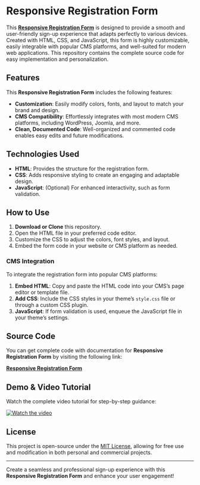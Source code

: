 # Responsive Registration Form

This **<a href="https://jvcodes.com/responsive-registration-form-in-html-and-css/">Responsive Registration Form</a>** is designed to provide a smooth and user-friendly sign-up experience that adapts perfectly to various devices. Created with HTML, CSS, and JavaScript, this form is highly customizable, easily integrable with popular CMS platforms, and well-suited for modern web applications. This repository contains the complete source code for easy implementation and personalization.

## Features

This **Responsive Registration Form** includes the following features:

- **Customization**: Easily modify colors, fonts, and layout to match your brand and design.
- **CMS Compatibility**: Effortlessly integrates with most modern CMS platforms, including WordPress, Joomla, and more.
- **Clean, Documented Code**: Well-organized and commented code enables easy edits and future modifications.

## Technologies Used

- **HTML**: Provides the structure for the registration form.
- **CSS**: Adds responsive styling to create an engaging and adaptable design.
- **JavaScript**: (Optional) For enhanced interactivity, such as form validation.

## How to Use

1. **Download or Clone** this repository.
2. Open the HTML file in your preferred code editor.
3. Customize the CSS to adjust the colors, font styles, and layout.
4. Embed the form code in your website or CMS platform as needed.

### CMS Integration

To integrate the registration form into popular CMS platforms:

1. **Embed HTML**: Copy and paste the HTML code into your CMS’s page editor or template file.
2. **Add CSS**: Include the CSS styles in your theme’s `style.css` file or through a custom CSS plugin.
3. **JavaScript**: If form validation is used, enqueue the JavaScript file in your theme’s settings.

## Source Code

You can get complete code with documentation for **Responsive Registration Form** by visiting the following link:

**<a href="https://jvcodes.com/responsive-registration-form-in-html-and-css/">Responsive Registration Form</a>**

## Demo & Video Tutorial

Watch the complete video tutorial for step-by-step guidance:

[![Watch the video](https://img.youtube.com/vi/eGHOtEQqXeY/0.jpg)](https://www.youtube.com/watch?v=eGHOtEQqXeY)

## License

This project is open-source under the [MIT License](LICENSE), allowing for free use and modification in both personal and commercial projects.

---

Create a seamless and professional sign-up experience with this **Responsive Registration Form** and enhance your user engagement!
